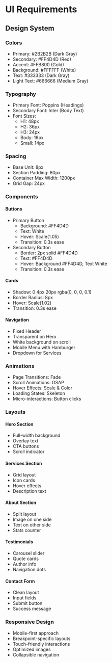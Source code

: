 # UI Requirements

## Design System

### Colors
- Primary: #2B2B2B (Dark Gray)
- Secondary: #FF4D4D (Red)
- Accent: #FFB800 (Gold)
- Background: #FFFFFF (White)
- Text: #333333 (Dark Gray)
- Light Text: #666666 (Medium Gray)

### Typography
- Primary Font: Poppins (Headings)
- Secondary Font: Inter (Body Text)
- Font Sizes:
  - H1: 48px
  - H2: 36px
  - H3: 24px
  - Body: 16px
  - Small: 14px

### Spacing
- Base Unit: 8px
- Section Padding: 80px
- Container Max Width: 1200px
- Grid Gap: 24px

### Components

#### Buttons
- Primary Button
  - Background: #FF4D4D
  - Text: White
  - Hover: Scale(1.05)
  - Transition: 0.3s ease
- Secondary Button
  - Border: 2px solid #FF4D4D
  - Text: #FF4D4D
  - Hover: Background #FF4D4D, Text White
  - Transition: 0.3s ease

#### Cards
- Shadow: 0 4px 20px rgba(0, 0, 0, 0.1)
- Border Radius: 8px
- Hover: Scale(1.02)
- Transition: 0.3s ease

#### Navigation
- Fixed Header
- Transparent on Hero
- White background on scroll
- Mobile Menu with Hamburger
- Dropdown for Services

### Animations
- Page Transitions: Fade
- Scroll Animations: GSAP
- Hover Effects: Scale & Color
- Loading States: Skeleton
- Micro-interactions: Button clicks

### Layouts

#### Hero Section
- Full-width background
- Overlay text
- CTA buttons
- Scroll indicator

#### Services Section
- Grid layout
- Icon cards
- Hover effects
- Description text

#### About Section
- Split layout
- Image on one side
- Text on other side
- Stats counter

#### Testimonials
- Carousel slider
- Quote cards
- Author info
- Navigation dots

#### Contact Form
- Clean layout
- Input fields
- Submit button
- Success message

### Responsive Design
- Mobile-first approach
- Breakpoint-specific layouts
- Touch-friendly interactions
- Optimized images
- Collapsible navigation 